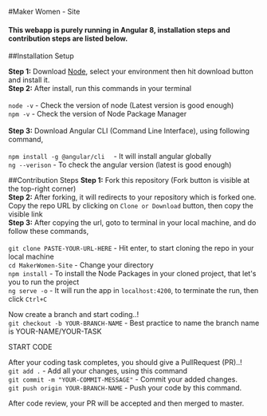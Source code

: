 #Maker Women - Site

#### This webapp is purely running in Angular 8, installation steps and contribution steps are listed below.

##Installation Setup

**Step 1:** Download [Node](https://nodejs.org/en/download/), select your environment then hit download button and install it. <br>
**Step 2:** After install, run this commands in your terminal <br> <br>
```node -v```  -  Check the version of node (Latest version is good enough) <br> 
```npm -v```  -  Check the version of Node Package Manager <br> <br>
 **Step 3:** Download Angular CLI (Command Line Interface), using following command, <br> <br>
 ```npm install -g @angular/cli  ```  -  It will install angular globally <br>
 ```ng --verison```  -  To check the angular version (latest is good enough) <br>
 
 ##Contribution Steps
 **Step 1:** Fork this repository (Fork button is visible at the top-right corner) <br>
 **Step 2:** After forking, it will redirects to your repository which is forked one. Copy the repo URL by clicking on ```Clone or Download``` button, then copy the visible link <br>
 **Step 3:** After copying the url, goto to terminal in your local machine, and do follow these commands, <br><br>
 ```git clone PASTE-YOUR-URL-HERE```  -  Hit enter, to start cloning the repo in your local machine <br> 
 ```cd MakerWomen-Site```  -  Change your directory <br> 
 ```npm install```  -  To install the Node Packages in your cloned project, that let's you to run the project <br> 
 ```ng serve -o```  -  It will run the app in ```localhost:4200```, to terminate the run, then click ```Ctrl+C``` <br> 
 
 Now create a branch and start coding..! <br>
 ```git checkout -b YOUR-BRANCH-NAME```  -  Best practice to name the branch name is YOUR-NAME/YOUR-TASK <br> 
  
 START CODE
  
 After your coding task completes, you should give a PullRequest (PR)..!<br>
 ```git add .```  -  Add all your changes, using this command <br> 
 ```git commit -m "YOUR-COMMIT-MESSAGE"```  -  Commit your added changes. <br> 
 ```git push origin YOUR-BRANCH-NAME```  -  Push your code by this command. <br> 
 
 After code review, your PR will be accepted and then merged to master.
 
